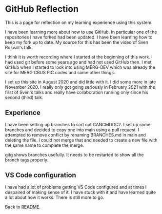 # GitHub Reflection

This is a page for reflection on my learning experience using this system.

I have been learning more about how to use GitHub. In particular one of the repositories I have forked had been updated. I have been learning how to keep my fork up to date. My source for this has been the video of Sven Rosvall's talk.

I think it is worth recording where I started at the beginning of this work. I had used git before some years ago and had not used GitHub then. I met GitHub when I started to look into using MERG-DEV which was already the site for MERG CBUS PIC codes and some other things.

I set up this site in August 2020 and did little with it. I did some more in late November 2020. I really only got going seriously in February 2021 with the first of Sven's talks and really have collaboration running only since his second (third) talk.

## Experience

I have been setting up branches to sort out CANCMDDC2. I set up some branches and decided to copy one into main using a pull request. I attempted to remove conflict by renaming BRANCHES.md in main and deleting the file. I could not merge that and needed to create a new file with the same name to complete the merge.

gitg shows branches usefully. It needs to be restarted to show all the branch tags properly.

## VS Code configuration

I have had a lot of problems getting VS Code configured and at times I despaired of making sense of it. I have stuck with it and have learned quite a lot about how it works. There is still more to go.

Back to [README](README.md).

